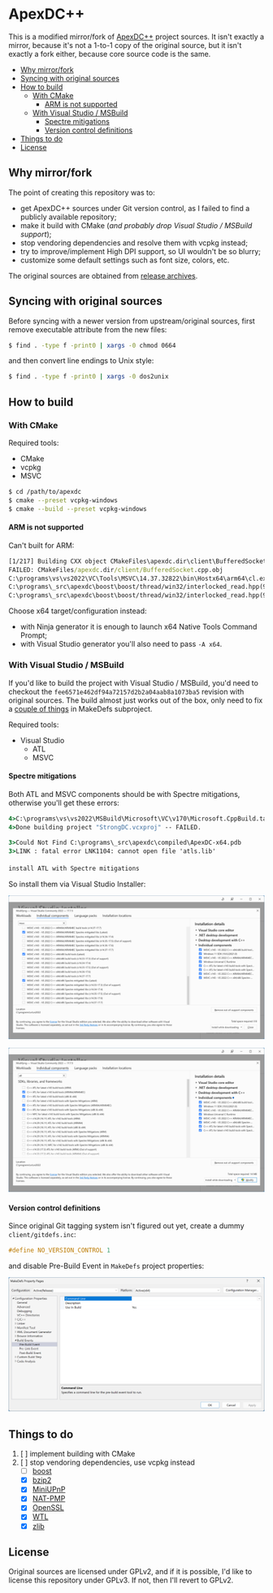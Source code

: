 # ApexDC++

This is a modified mirror/fork of [ApexDC++](https://apexdc.net) project sources. It isn't exactly a mirror, because it's not a 1-to-1 copy of the original source, but it isn't exactly a fork either, because core source code is the same.

<!-- MarkdownTOC -->

- [Why mirror/fork](#why-mirrorfork)
- [Syncing with original sources](#syncing-with-original-sources)
- [How to build](#how-to-build)
    - [With CMake](#with-cmake)
        - [ARM is not supported](#arm-is-not-supported)
    - [With Visual Studio / MSBuild](#with-visual-studio--msbuild)
        - [Spectre mitigations](#spectre-mitigations)
        - [Version control definitions](#version-control-definitions)
- [Things to do](#things-to-do)
- [License](#license)

<!-- /MarkdownTOC -->

## Why mirror/fork

The point of creating this repository was to:

- get ApexDC++ sources under Git version control, as I failed to find a publicly available repository;
- make it build with CMake (*and probably drop Visual Studio / MSBuild support*);
- stop vendoring dependencies and resolve them with vcpkg instead;
- try to improve/implement High DPI support, so UI wouldn't be so blurry;
- customize some default settings such as font size, colors, etc.

The original sources are obtained from [release archives](https://sourceforge.net/projects/apexdc/files/ApexDC%2B%2B/).

## Syncing with original sources

Before syncing with a newer version from upstream/original sources, first remove executable attribute from the new files:

``` sh
$ find . -type f -print0 | xargs -0 chmod 0664
```

and then convert line endings to Unix style:

``` sh
$ find . -type f -print0 | xargs -0 dos2unix
```

## How to build

### With CMake

Required tools:

- CMake
- vcpkg
- MSVC

``` sh
$ cd /path/to/apexdc
$ cmake --preset vcpkg-windows
$ cmake --build --preset vcpkg-windows
```

#### ARM is not supported

Can't built for ARM:

``` bat
[1/217] Building CXX object CMakeFiles\apexdc.dir\client\BufferedSocket.cpp.obj
FAILED: CMakeFiles/apexdc.dir/client/BufferedSocket.cpp.obj
C:\programs\vs\vs2022\VC\Tools\MSVC\14.37.32822\bin\Hostx64\arm64\cl.exe  /nologo /TP -DUNICODE -D_UNICODE -IC:\programs\_src\apexdc\boost -external:IC:\programs\_src\apexdc\build\vcpkg-default-triplet\vcpkg_installed\arm64-windows-static-md\include -external:W0 /DWIN32 /D_WINDOWS /EHsc /O2 /Ob2 /DNDEBUG -MD /showIncludes /FoCMakeFiles\apexdc.dir\client\BufferedSocket.cpp.obj /FdCMakeFiles\apexdc.dir\ /FS -c C:\programs\_src\apexdc\client\BufferedSocket.cpp
C:\programs\_src\apexdc\boost\boost/thread/win32/interlocked_read.hpp(90): error C2440: 'initializing': cannot convert from '__int64' to 'void *'
C:\programs\_src\apexdc\boost\boost/thread/win32/interlocked_read.hpp(90): note: Conversion from integral type to pointer type requires reinterpret_cast, C-style cast or parenthesized function-style cast
```

Choose x64 target/configuration instead:

- with Ninja generator it is enough to launch x64 Native Tools Command Prompt;
- with Visual Studio generator you'll also need to pass `-A x64`.

### With Visual Studio / MSBuild

If you'd like to build the project with Visual Studio / MSBuild, you'd need to checkout the `fee6571e462df94a72157d2b2a04aab8a1073ba5` revision with original sources. The build almost just works out of the box, only need to fix a [couple of things](#version-control-definitions) in MakeDefs subproject.

Required tools:

- Visual Studio
    + ATL
    + MSVC

#### Spectre mitigations

Both ATL and MSVC components should be with Spectre mitigations, otherwise you'll get these errors:

``` bat
4>C:\programs\vs\vs2022\MSBuild\Microsoft\VC\v170\Microsoft.CppBuild.targets(504,5): error MSB8040: Spectre-mitigated libraries are required for this project. Install them from the Visual Studio installer (Individual components tab) for any toolsets and architectures being used. Learn more: https://aka.ms/Ofhn4c
4>Done building project "StrongDC.vcxproj" -- FAILED.
```

``` bat
3>Could Not Find C:\programs\_src\apexdc\compiled\ApexDC-x64.pdb
3>LINK : fatal error LNK1104: cannot open file 'atls.lib'

install ATL with Spectre mitigations
```

So install them via Visual Studio Installer:

![Visual Studio installer MSVC with Spectre mitigations](https://raw.githubusercontent.com/retifrav/apexdc/master/misc/visual-studio-installer-msvc-spectre.png "Visual Studio installer MSVC with Spectre mitigations")

![Visual Studio installer ATL with Spectre mitigations](https://raw.githubusercontent.com/retifrav/apexdc/master/misc/visual-studio-installer-atl-spectre.png "Visual Studio installer ATL with Spectre mitigations")

#### Version control definitions

Since original Git tagging system isn't figured out yet, create a dummy `client/gitdefs.inc`:

``` cpp
#define NO_VERSION_CONTROL 1
```

and disable Pre-Build Event in `MakeDefs` project properties:

![Visual Studio, MakeDefs properties, removed Pre-Build Event](https://raw.githubusercontent.com/retifrav/apexdc/master/misc/visual-studio-makedefs-properties-pre-build-event.png "Visual Studio, MakeDefs properties, removed Pre-Build Event")

## Things to do

1. [ ] implement building with CMake
2. [ ] stop vendoring dependencies, use vcpkg instead
    - [ ] [boost](https://boost.org)
    - [x] [bzip2](https://sourceware.org/bzip2/)
    - [x] [MiniUPnP](http://miniupnp.free.fr)
    - [x] [NAT-PMP](http://miniupnp.free.fr/libnatpmp.html)
    - [x] [OpenSSL](https://openssl.org)
    - [x] [WTL](https://sourceforge.net/projects/wtl/)
    - [x] [zlib](http://zlib.net)

## License

Original sources are licensed under GPLv2, and if it is possible, I'd like to license this repository under GPLv3. If not, then I'll revert to GPLv2.
